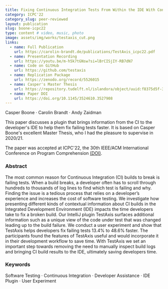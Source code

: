 ```yaml
---
title: Fixing Continuous Integration Tests From Within the IDE With Contextual Information
category: ICPC'22
category_slug: peer-reviewed
layout: publication
slug: boone-icpc22
type: content # video, music, photo
image: assets/img/works/testaxis_cut.png
links:
  - name: Full Publication
    url: https://carolin-brandt.de/publications/TestAxis_icpc22.pdf
  - name: Presentation Recording
    url: https://youtu.be/m-h5k7tGNsw?si=lBrCISjIY-RB7dN7
  - name: Code on GitHub
    url: https://github.com/testaxis
  - name: Replication Package
    url: https://zenodo.org/record/5526015
  - name: Casper's Master Thesis
    url: https://repository.tudelft.nl/islandora/object/uuid:f8375d5f-3bbd-4559-863b-6951e9d6bab0?collection=education
  - name: Paper DOI
    url: https://doi.org/10.1145/3524610.3527908
---
```


Casper Boone · Carolin Brandt · Andy Zaidman

This paper discusses a plugin that brings information from the CI to the developer's IDE to help them fix failing tests faster.
It is based on Casper Boone's excellent Master Thesis, who I had the pleasure to supervise in 2020/21.

The paper was accepted at ICPC'22, the 30th IEEE/ACM International Conference on Program Comprehension [(DOI)](https://doi.org/10.1145/3524610.3527908).

### Abstract
The most common reason for Continuous Integration (CI) builds to break is failing tests. When a build breaks, a developer often has to scroll through hundreds to thousands of log lines to find which test is failing and why. Finding the issue is a tedious process that relies on a developer’s experience and increases the cost of software testing. We investigate how presenting different kinds of contextual information about CI builds in the Integrated Development Environment (IDE) impacts the time developers take to fix a broken build. Our IntelliJ plugin TestAxis surfaces additional information such as a unique view of the code under test that was changed leading up to the build failure. We conduct a user experiment and show that TestAxis helps developers fix failing tests 13.4% to 48.6% faster. The participants found the features of TestAxis useful and would incorporate it in their development workflow to save time. With TestAxis we set an important step towards removing the need to manually inspect build logs and bringing CI build results to the IDE, ultimately saving developers time.


### Keywords
Software Testing · Continuous Integration · Developer Assistance · IDE Plugin · User Experiment
